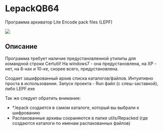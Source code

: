 # LepackQB64
Программа архиватор Lite Encode pack files (LEPF)

![](https://cs09.spac.me/f/4815162342/1573554301/70420504/1024x768/41e655a5e0d5653ecfeae2bb2ff28130/MyProject.jpg)

Описание
------------
Программа требует наличие предустановленной утилиты для командной строки Certutil! На windows7 - она предустановлена, на XP - нет, на 8-ках и 10-ке, скорее всего, предустановлена.

Создает зашифрованный архив списка каталогов/файлов. Интуитивно проста в использовании. Запуск проекта - Run файл (с слеш-заставкой), либо LEPF.exe

Так же следует обратить внимание:
- *.lepack создается в самом каталоге, который вы выбрали к шифрованию
- Распакованные архивы сохраняются в папке utils/Repacked (где создаются каталоги по именам распакованных файлов)
